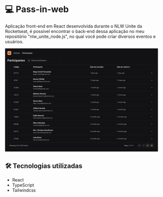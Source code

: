 # 💻 Pass-in-web

Aplicação front-end em React desenvolvida durante o NLW Unite da Rocketseat, é possível encontrar o back-end dessa aplicação no meu repositório "nlw_unite_node.js", no qual você pode criar diversos eventos e usuários.

![Cover](/src/assets/images/project_img.png)

## 🛠️ Tecnologias utilizadas

- React
- TypeScript
- Tailwindcss

